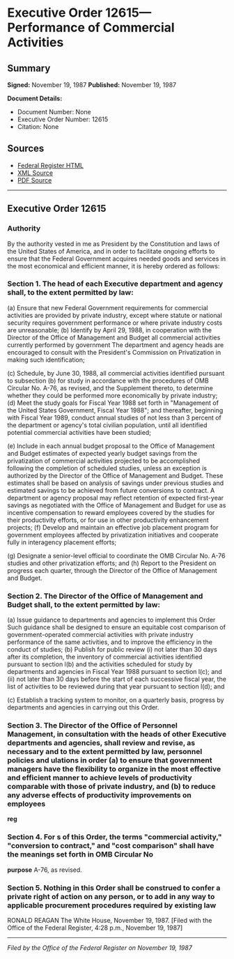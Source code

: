# Executive Order 12615—Performance of Commercial Activities

## Summary

**Signed:** November 19, 1987
**Published:** November 19, 1987

**Document Details:**
- Document Number: None
- Executive Order Number: 12615
- Citation: None

## Sources
- [Federal Register HTML](https://www.presidency.ucsb.edu/documents/executive-order-12615-performance-commercial-activities)
- [XML Source](None)
- [PDF Source](None)

---

## Executive Order 12615

### Authority

By the authority vested in me as President by the Constitution and laws of the United States of America, and in order to facilitate ongoing efforts to ensure that the Federal Government acquires needed goods and services in the most economical and efficient manner, it is hereby ordered as follows:
### Section 1. The head of each Executive department and agency shall, to the extent permitted by law:

(a) Ensure that new Federal Government requirements for commercial activities are provided by private industry, except where statute or national security requires government performance or where private industry costs are unreasonable;
(b) Identify by April 29, 1988, in cooperation with the Director of the Office of Management and Budget all commercial activities currently performed by government The department and agency heads are encouraged to consult with the President's Commission on Privatization in making such identification;

(c) Schedule, by June 30, 1988, all commercial activities identified pursuant to subsection (b) for study in accordance with the procedures of OMB Circular No. A-76, as revised, and the Supplement thereto, to determine whether they could be performed more economically by private industry;
(d) Meet the study goals for Fiscal Year 1988 set forth in "Management of the United States Government, Fiscal Year 1988"; and thereafter, beginning with Fiscal Year 1989, conduct annual studies of not less than 3 percent of the department or agency's total civilian population, until all identified potential commercial activities have been studied;

(e) Include in each annual budget proposal to the Office of Management and Budget estimates of expected yearly budget savings from the privatization of commercial activities projected to be accomplished following the completion of scheduled studies, unless an exception is authorized by the Director of the Office of Management and Budget. These estimates shall be based on analysis of savings under previous studies and estimated savings to be achieved from future conversions to contract. A department or agency proposal may reflect retention of expected first-year savings as negotiated with the Office of Management and Budget for use as incentive compensation to reward employees covered by the studies for their productivity efforts, or for use in other productivity enhancement projects;
(f) Develop and maintain an effective job placement program for government employees affected by privatization initiatives and cooperate fully in interagency placement efforts;

(g) Designate a senior-level official to coordinate the OMB Circular No. A-76 studies and other privatization efforts; and
(h) Report to the President on progress each quarter, through the Director of the Office of Management and Budget.

### Section 2. The Director of the Office of Management and Budget shall, to the extent permitted by law:

(a) Issue guidance to departments and agencies to implement this Order Such guidance shall be designed to ensure an equitable cost comparison of government-operated commercial activities with private industry performance of the same activities, and to improve the efficiency in the conduct of studies;
(b) Publish for public review (i) not later than 30 days after its completion, the inventory of commercial activities identified pursuant to section l(b) and the activities scheduled for study by departments and agencies in Fiscal Year 1988 pursuant to section l(c); and (ii) not later than 30 days before the start of each successive fiscal year, the list of activities to be reviewed during that year pursuant to section l(d); and

(c) Establish a tracking system to monitor, on a quarterly basis, progress by departments and agencies in carrying out this Order.
### Section 3. The Director of the Office of Personnel Management, in consultation with the heads of other Executive departments and agencies, shall review and revise, as necessary and to the extent permitted by law, personnel policies and ulations in order (a) to ensure that government managers have the flexibility to organize in the most effective and efficient manner to achieve levels of productivity comparable with those of private industry, and (b) to reduce any adverse effects of productivity improvements on employees

**reg**

### Section 4. For s of this Order, the terms "commercial activity," "conversion to contract," and "cost comparison" shall have the meanings set forth in OMB Circular No

**purpose**
 A-76, as revised.

### Section 5. Nothing in this Order shall be construed to confer a private right of action on any person, or to add in any way to applicable procurement procedures required by existing law

RONALD REAGAN
The White House,
November 19, 1987.
[Filed with the Office of the Federal Register, 4:28 p.m., November 19, 1987]

---

*Filed by the Office of the Federal Register on November 19, 1987*
